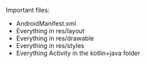 Important files:

- AndroidManifest.xml
- Everything in res/layout
- Everything in res/drawable
- Everything in res/styles
- Everything Activity in the kotlin+java folder 
